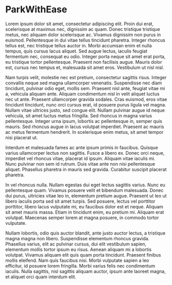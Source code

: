 # ParkWithEase

Lorem ipsum dolor sit amet, consectetur adipiscing elit. Proin dui erat, scelerisque at maximus nec, dignissim ac quam. Donec tristique tristique metus, nec aliquam dolor scelerisque ac. Vivamus dignissim non purus in euismod. Pellentesque in dui vitae tellus tincidunt pharetra. Integer rhoncus tellus est, nec tristique tellus auctor in. Morbi accumsan enim et nulla tempus, quis cursus lacus aliquet. Sed augue lectus, iaculis feugiat fermentum nec, consequat eu odio. Integer porta neque sit amet erat porta, eu tristique tortor pellentesque. Praesent non facilisis augue. Mauris dolor est, cursus nec tempus et, malesuada sit amet eros. Vestibulum ut nisl nisl.

Nam turpis velit, molestie nec est pretium, consectetur sagittis risus. Integer convallis neque sed magna ullamcorper venenatis. Suspendisse nec diam tincidunt, pulvinar odio eget, mollis sem. Praesent nisl ante, feugiat vitae mi a, vehicula aliquam ante. Aliquam condimentum nisl in velit aliquet luctus nec ut ante. Praesent ullamcorper gravida sodales. Cras euismod, eros vitae tincidunt tincidunt, nunc orci cursus erat, id posuere purus ligula vel magna. Nullam vitae ultrices justo, sed congue elit. Nullam pulvinar augue id neque vehicula, sit amet luctus metus fringilla. Sed rhoncus in magna varius pellentesque. Integer urna ipsum, lobortis ac pellentesque in, semper quis mauris. Sed rhoncus augue in lacus volutpat imperdiet. Praesent ac mauris ac metus fermentum hendrerit. In scelerisque enim metus, sit amet tempor nisi placerat ut.

Interdum et malesuada fames ac ante ipsum primis in faucibus. Quisque varius ullamcorper lectus non sagittis. Fusce a libero ex. Donec orci neque, imperdiet vel rhoncus vitae, placerat id ipsum. Aliquam vitae iaculis mi. Nunc pulvinar non sem id rutrum. Duis vitae ante non nisi pellentesque aliquet. Phasellus pharetra in mauris sed gravida. Curabitur suscipit placerat pharetra.

In vel rhoncus nulla. Nullam egestas dui eget lectus sagittis varius. Nunc eu pellentesque quam. Vivamus posuere velit et bibendum malesuada. Donec dui purus, ultricies vitae leo in, elementum pretium augue. Praesent ut leo ut libero iaculis porta sed sit amet turpis. Sed posuere, lectus vel porttitor porttitor, libero lacus vulputate mi, eu faucibus dolor est et neque. Aliquam sit amet mauris massa. Etiam in tincidunt enim, eu pretium mi. Aliquam erat volutpat. Maecenas semper lorem at magna posuere, in commodo tortor vulputate.

Nullam lobortis, odio quis auctor blandit, ante justo auctor lectus, a tristique magna magna non libero. Suspendisse elementum rhoncus gravida. Phasellus varius, elit ac pulvinar cursus, dui elit vestibulum sapien, elementum mollis tortor ipsum eu risus. Aenean aliquam mi a lobortis volutpat. Vivamus aliquam elit quis quam porta tincidunt. Praesent finibus mollis eleifend. Nam quis faucibus nisi. Morbi vulputate sapien a leo efficitur, id posuere lorem fringilla. Morbi varius felis nec condimentum iaculis. Nulla sagittis, nisl sagittis aliquam auctor, ipsum ante laoreet magna, et aliquet orci quam interdum elit. 
